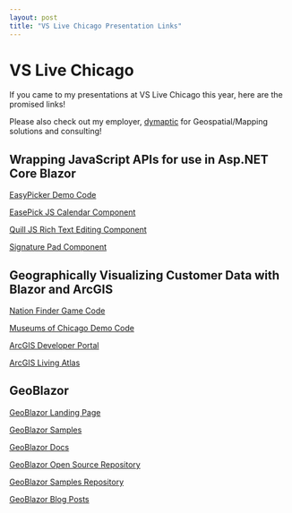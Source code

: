 ```yaml
---
layout: post
title: "VS Live Chicago Presentation Links"
---
```


# VS Live Chicago

If you came to my presentations at VS Live Chicago this year, here are the promised links!

Please also check out my employer, [dymaptic](https://dymaptic.com) for Geospatial/Mapping solutions and consulting!

## Wrapping JavaScript APIs for use in Asp.NET Core Blazor

[EasyPicker Demo Code](https://github.com/timpurdum/easepickerdemo)

[EasePick JS Calendar Component](https://easepick.com/)

[Quill JS Rich Text Editing Component](https://quilljs.com/)

[Signature Pad Component](https://github.com/szimek/signature_pad)

## Geographically Visualizing Customer Data with Blazor and ArcGIS

[Nation Finder Game Code](https://github.com/dymaptic/GeoBlazor-Samples/tree/main/NationFinder)

[Museums of Chicago Demo Code](https://github.com/dymaptic/GeoBlazor-Samples/tree/main/MuseumsOfChicago)

[ArcGIS Developer Portal](https://developers.arcgis.com/)

[ArcGIS Living Atlas](https://livingatlas.arcgis.com/)

## GeoBlazor

[GeoBlazor Landing Page](https://geoblazor.com)

[GeoBlazor Samples](https://samples.geoblazor.com)

[GeoBlazor Docs](https://docs.geoblazor.com)

[GeoBlazor Open Source Repository](https://github.com/dymaptic.GeoBlazor)

[GeoBlazor Samples Repository](https://github.com/dymaptic/GeoBlazor-Samples)

[GeoBlazor Blog Posts](https://blog.dymaptic.com/tag/geoblazor)